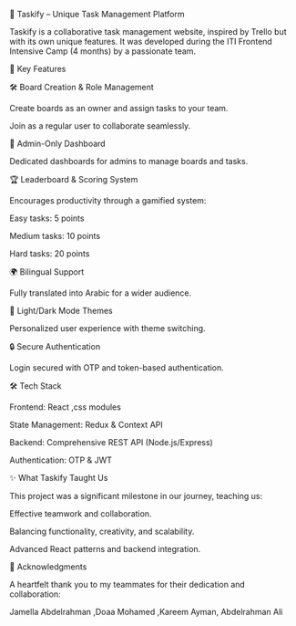 🌟 Taskify – Unique Task Management Platform

Taskify is a collaborative task management website, inspired by Trello but with its own unique features.
It was developed during the ITI Frontend Intensive Camp (4 months) by a passionate team.

🚀 Key Features

🛠 Board Creation & Role Management

Create boards as an owner and assign tasks to your team.

Join as a regular user to collaborate seamlessly.

🎯 Admin-Only Dashboard

Dedicated dashboards for admins to manage boards and tasks.

🏆 Leaderboard & Scoring System

Encourages productivity through a gamified system:

Easy tasks: 5 points

Medium tasks: 10 points

Hard tasks: 20 points

🌍 Bilingual Support

Fully translated into Arabic for a wider audience.

🎨 Light/Dark Mode Themes

Personalized user experience with theme switching.

🔒 Secure Authentication

Login secured with OTP and token-based authentication.

🛠 Tech Stack

Frontend: React ,css modules

State Management: Redux & Context API

Backend: Comprehensive REST API (Node.js/Express)

Authentication: OTP & JWT

✨ What Taskify Taught Us

This project was a significant milestone in our journey, teaching us:

Effective teamwork and collaboration.

Balancing functionality, creativity, and scalability.

Advanced React patterns and backend integration.


🤝 Acknowledgments

A heartfelt thank you to my teammates for their dedication and collaboration:

Jamella Abdelrahman ,Doaa Mohamed ,Kareem Ayman, Abdelrahman Ali 

